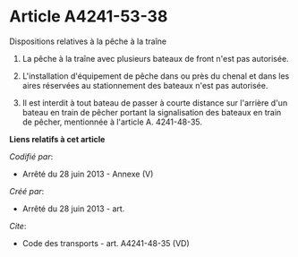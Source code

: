 # Article A4241-53-38

Dispositions relatives à la pêche à la traîne 

1. La pêche à la traîne avec plusieurs bateaux de front n'est pas autorisée. 

2. L'installation d'équipement de pêche dans ou près du chenal et dans les aires réservées au stationnement des bateaux n'est
pas autorisée. 

3. Il est interdit à tout bateau de passer à courte distance sur l'arrière d'un bateau en train de pêcher portant la
signalisation des bateaux en train de pêcher, mentionnée à l'article A. 4241-48-35.

**Liens relatifs à cet article**

_Codifié par_:

  - Arrêté du 28 juin 2013 -  Annexe (V)

_Créé par_:

  - Arrêté du 28 juin 2013 - art.

_Cite_:

  - Code des transports - art. A4241-48-35 (VD)
